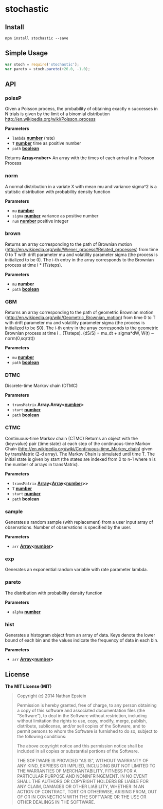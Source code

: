 # stochastic

## Install

`npm install stochastic --save`

## Simple Usage

```javascript
var stoch = require('stochastic');
var pareto = stoch.pareto(+20.0, -1.0);
```

## API

<!-- Generated by documentation.js. Update this documentation by updating the source code. -->

### poissP

Given a Poisson process, the probability of obtaining exactly n successes in N trials is given by the limit of a binomial distribution
<http://en.wikipedia.org/wiki/Poisson_process>

**Parameters**

-   `lambda` **[number](https://developer.mozilla.org/en-US/docs/Web/JavaScript/Reference/Global_Objects/Number)** (rate)
-   `T` **[number](https://developer.mozilla.org/en-US/docs/Web/JavaScript/Reference/Global_Objects/Number)** time as positive number
-   `path` **[boolean](https://developer.mozilla.org/en-US/docs/Web/JavaScript/Reference/Global_Objects/Boolean)** 

Returns **[Array](https://developer.mozilla.org/en-US/docs/Web/JavaScript/Reference/Global_Objects/Array)&lt;nuber>** An array with the times of each arrival in a Poisson Process

### norm

A normal distribution in a variate X with mean mu and variance sigma^2 is a statistic distribution with probability density function

**Parameters**

-   `mu` **[number](https://developer.mozilla.org/en-US/docs/Web/JavaScript/Reference/Global_Objects/Number)** 
-   `sigma` **[number](https://developer.mozilla.org/en-US/docs/Web/JavaScript/Reference/Global_Objects/Number)** variance as positive number
-   `num` **[number](https://developer.mozilla.org/en-US/docs/Web/JavaScript/Reference/Global_Objects/Number)** positive integer

### brown

Returns an array corresponding to the path of Brownian motion (<http://en.wikipedia.org/wiki/Wiener_process#Related_processes>) from time 0 to T with drift parameter mu and volatility parameter sigma (the process is initialized to be 0). The i-th entry in the array corresponds to the Brownian process at time i \* (T/steps).

**Parameters**

-   `mu` **[number](https://developer.mozilla.org/en-US/docs/Web/JavaScript/Reference/Global_Objects/Number)** 
-   `path` **[boolean](https://developer.mozilla.org/en-US/docs/Web/JavaScript/Reference/Global_Objects/Boolean)** 

### GBM

Returns an array corresponding to the path of geometric Brownian motion (<http://en.wikipedia.org/wiki/Geometric_Brownian_motion>) from time 0 to T with drift parameter mu and volatility parameter sigma (the process is initialized to be S0). The i-th entry in the array corresponds to the geometric Brownian process at time i _ (T/steps).
(dS/S) = mu_dt + sigma\*dW, W(t) ~ norm(0,sqrt(t))

**Parameters**

-   `mu` **[number](https://developer.mozilla.org/en-US/docs/Web/JavaScript/Reference/Global_Objects/Number)** 
-   `path` **[boolean](https://developer.mozilla.org/en-US/docs/Web/JavaScript/Reference/Global_Objects/Boolean)** 

### DTMC

Discrete-time Markov chain (DTMC)

**Parameters**

-   `transMatrix` **Array.Array&lt;[number](https://developer.mozilla.org/en-US/docs/Web/JavaScript/Reference/Global_Objects/Number)>** 
-   `start` **[number](https://developer.mozilla.org/en-US/docs/Web/JavaScript/Reference/Global_Objects/Number)** 
-   `path` **[boolean](https://developer.mozilla.org/en-US/docs/Web/JavaScript/Reference/Global_Objects/Boolean)** 

### CTMC

Continuous-time Markov chain (CTMC)
Returns an object with the {key:value} pair {time:state} at each step of the continuous-time Markov Chain (<http://en.wikipedia.org/wiki/Continuous-time_Markov_chain>) given by transMatrix (2-d array). The Markov Chain is simulated until time T. The initial state is given by start (the states are indexed from 0 to n-1 where n is the number of arrays in transMatrix).

**Parameters**

-   `transMatrix` **[Array](https://developer.mozilla.org/en-US/docs/Web/JavaScript/Reference/Global_Objects/Array)&lt;[Array](https://developer.mozilla.org/en-US/docs/Web/JavaScript/Reference/Global_Objects/Array)&lt;[number](https://developer.mozilla.org/en-US/docs/Web/JavaScript/Reference/Global_Objects/Number)>>** 
-   `T` **[number](https://developer.mozilla.org/en-US/docs/Web/JavaScript/Reference/Global_Objects/Number)** 
-   `start` **[number](https://developer.mozilla.org/en-US/docs/Web/JavaScript/Reference/Global_Objects/Number)** 
-   `path` **[boolean](https://developer.mozilla.org/en-US/docs/Web/JavaScript/Reference/Global_Objects/Boolean)** 

### sample

Generates a random sample (with replacement) from a user input array of observations. Number of observations is specified by the user.

**Parameters**

-   `arr` **[Array](https://developer.mozilla.org/en-US/docs/Web/JavaScript/Reference/Global_Objects/Array)&lt;[number](https://developer.mozilla.org/en-US/docs/Web/JavaScript/Reference/Global_Objects/Number)>** 

### exp

Generates an exponential random variable with rate parameter lambda.

### pareto

The distribution with probability density function

**Parameters**

-   `alpha` **[number](https://developer.mozilla.org/en-US/docs/Web/JavaScript/Reference/Global_Objects/Number)** 

### hist

Generates a histogram object from an array of data. Keys denote the lower bound of each bin and the values indicate the frequency of data in each bin.

**Parameters**

-   `arr` **[Array](https://developer.mozilla.org/en-US/docs/Web/JavaScript/Reference/Global_Objects/Array)&lt;[number](https://developer.mozilla.org/en-US/docs/Web/JavaScript/Reference/Global_Objects/Number)>** 

## License

**The MIT License (MIT)**

> Copyright (c) 2014 Nathan Epstein
>
> Permission is hereby granted, free of charge, to any person obtaining a copy
> of this software and associated documentation files (the "Software"), to deal
> in the Software without restriction, including without limitation the rights
> to use, copy, modify, merge, publish, distribute, sublicense, and/or sell
> copies of the Software, and to permit persons to whom the Software is
> furnished to do so, subject to the following conditions:
>
> The above copyright notice and this permission notice shall be included in
> all copies or substantial portions of the Software.
>
> THE SOFTWARE IS PROVIDED "AS IS", WITHOUT WARRANTY OF ANY KIND, EXPRESS OR
> IMPLIED, INCLUDING BUT NOT LIMITED TO THE WARRANTIES OF MERCHANTABILITY,
> FITNESS FOR A PARTICULAR PURPOSE AND NONINFRINGEMENT. IN NO EVENT SHALL THE
> AUTHORS OR COPYRIGHT HOLDERS BE LIABLE FOR ANY CLAIM, DAMAGES OR OTHER
> LIABILITY, WHETHER IN AN ACTION OF CONTRACT, TORT OR OTHERWISE, ARISING FROM,
> OUT OF OR IN CONNECTION WITH THE SOFTWARE OR THE USE OR OTHER DEALINGS IN
> THE SOFTWARE.
